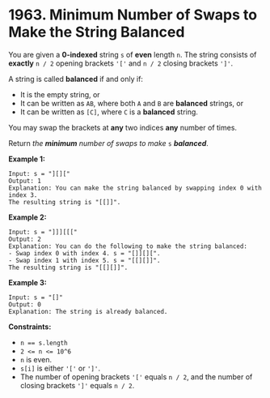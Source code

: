 # 1963. Minimum Number of Swaps to Make the String Balanced

You are given a **0-indexed** string `s` of **even** length `n`. The string consists of **exactly** `n / 2` opening brackets `'['` and `n / 2` closing brackets `']'`.

A string is called **balanced** if and only if:

- It is the empty string, or
- It can be written as `AB`, where both `A` and `B` are **balanced** strings, or
- It can be written as `[C]`, where `C` is a **balanced** string.

You may swap the brackets at **any** two indices **any** number of times.

Return *the **minimum** number of swaps to make* `s` ***balanced***.

**Example 1:**

```()
Input: s = "][]["
Output: 1
Explanation: You can make the string balanced by swapping index 0 with index 3.
The resulting string is "[[]]".
```

**Example 2:**

```()
Input: s = "]]][[["
Output: 2
Explanation: You can do the following to make the string balanced:
- Swap index 0 with index 4. s = "[]][][".
- Swap index 1 with index 5. s = "[[][]]".
The resulting string is "[[][]]".
```

**Example 3:**

```()
Input: s = "[]"
Output: 0
Explanation: The string is already balanced.
```

**Constraints:**

- `n == s.length`
- `2 <= n <= 10^6`
- `n` is even.
- `s[i]` is either `'['` or `']'`.
- The number of opening brackets `'['` equals `n / 2`, and the number of closing brackets `']'` equals `n / 2`.
